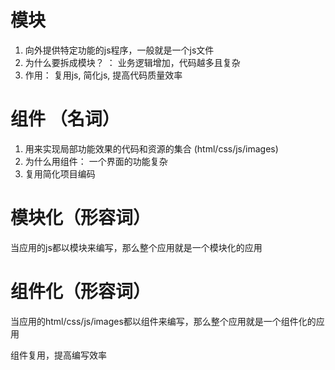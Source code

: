 # 模块
1. 向外提供特定功能的js程序，一般就是一个js文件
2. 为什么要拆成模块？ ： 业务逻辑增加，代码越多且复杂
3. 作用： 复用js, 简化js, 提高代码质量效率

# 组件 （名词）
1. 用来实现局部功能效果的代码和资源的集合 (html/css/js/images)
2. 为什么用组件： 一个界面的功能复杂
3. 复用简化项目编码

# 模块化（形容词）
当应用的js都以模块来编写，那么整个应用就是一个模块化的应用

# 组件化（形容词）
当应用的html/css/js/images都以组件来编写，那么整个应用就是一个组件化的应用


组件复用，提高编写效率